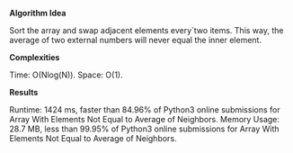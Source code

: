 **Algorithm Idea**

Sort the array and swap adjacent 
elements every`two items. This way,
the average of two external numbers 
will never equal the inner element. 

**Complexities**

Time: O(Nlog(N)).
Space: O(1).

**Results**

Runtime: 1424 ms, faster than 84.96% of Python3 online submissions for Array With Elements Not Equal to Average of Neighbors.
Memory Usage: 28.7 MB, less than 99.95% of Python3 online submissions for Array With Elements Not Equal to Average of Neighbors.
